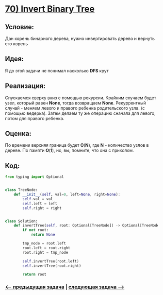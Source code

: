 # [**70) Invert Binary Tree**](https://leetcode.com/problems/invert-binary-tree/description/)

## **Условие:**

Дан корень бинарного дерева, нужно инвертировать дерево и вернуть его корень

## **Идея:**

Я до этой задачи не понимал насколько **DFS** крут

## **Реализация:**

Спускаемся сверху вниз с помощью рекурсии. Крайним случаем будет узел, который равен **None**, тогда возвращаем **None**. Рекуррентный случай - меняем левого и правого ребенка родительского узла. (с помощью ведерка). Затем делаем ту же операцию сначала для левого, потом для правого ребенка.



## **Оценка:**

По времени верхняя граница будет **O**(**N**), где **N** - количество узлов в дереве. По памяти **O**(**1**), но, вы, помните, что она с приколом.

## Код:
```python
from typing import Optional


class TreeNode:
    def __init__(self, val=0, left=None, right=None):
        self.val = val
        self.left = left
        self.right = right


class Solution:
    def invertTree(self, root: Optional[TreeNode]) -> Optional[TreeNode]:
        if not root:
            return None

        tmp_node = root.left
        root.left = root.right
        root.right = tmp_node

        self.invertTree(root.left)
        self.invertTree(root.right)

        return root

```

### [<-- предыдущая задача](https://github.com/TAskMAster339/PythonAlgorithms/tree/main/69.Same%20Tree) | [следующая задача -->](https://github.com/TAskMAster339/PythonAlgorithms/tree/main/71.Symmetric%20Tree)
